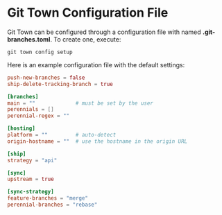 # Git Town Configuration File

Git Town can be configured through a configuration file with named
**.git-branches.toml**. To create one, execute:

```
git town config setup
```

Here is an example configuration file with the default settings:

```toml
push-new-branches = false
ship-delete-tracking-branch = true

[branches]
main = ""             # must be set by the user
perennials = []
perennial-regex = ""

[hosting]
platform = ""         # auto-detect
origin-hostname = ""  # use the hostname in the origin URL

[ship]
strategy = "api"

[sync]
upstream = true

[sync-strategy]
feature-branches = "merge"
perennial-branches = "rebase"
```
